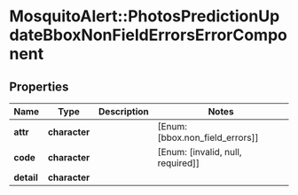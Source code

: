 # MosquitoAlert::PhotosPredictionUpdateBboxNonFieldErrorsErrorComponent


## Properties
Name | Type | Description | Notes
------------ | ------------- | ------------- | -------------
**attr** | **character** |  | [Enum: [bbox.non_field_errors]] 
**code** | **character** |  | [Enum: [invalid, null, required]] 
**detail** | **character** |  | 


